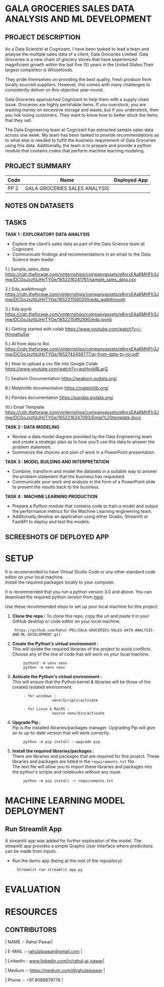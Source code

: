 
# GALA GROCERIES SALES DATA ANALYSIS AND ML DEVELOPMENT

## PROJECT DESCRIPTION
As a Data Scientist at Cognizant, I have been tasked to lead a team and analyse the multiple sales data of a client, Gala Groceries Limited. Gala Groceries is a new chain of grocery stores that have experienced magnficient growth within the last five (5) years in the United States.Their largest competitor is Wholefoods. <br />


They pride themselves on providing the best quality, fresh produce from locally sourced suppliers. However, this comes with many challenges to consistently deliver on this objective year-round.


Gala Groceries approached Cognizant to help them with a supply chain issue. Groceries are highly perishable items. If you overstock, you are wasting money on excessive storage and waste, but if you understock, then you risk losing customers. They want to know how to better stock the items that they sell. 


The Data Engineering team at Cognizant has extracted sample sales data across one week. My team has been tasked to provide recommendations as to what else is needed to fulfill the business requirement of Gala Groceries using this data.
Additionally, the team is to prepare and provide a python module that contains codes that perform machine learning modeling.


## PROJECT SUMMARY
| Code      | Name        |   Deployed App |
|-----------|-------------|:------|
|PP 2       | GALA GROCERIES SALES ANALYSIS  | |



## NOTES ON DATASETS


## TASKS
**TASK 1 : EXPLORATORY DATA ANALYSIS**
- Explore the client’s sales data as part of the Data Science team at Cognizant.
- Communicate findings and recommendations in an email to the Data Science team leader.
  
1.)	Sample_sales_data
https://cdn.theforage.com/vinternships/companyassets/e6nrxEAa6MHFh3Jmw/DCGoJxzfdJHirTYGe/1652216241761/sample_sales_data.csv

2.)	Eda_walkthrough
https://cdn.theforage.com/vinternships/companyassets/e6nrxEAa6MHFh3Jmw/DCGoJxzfdJHirTYGe/1652211590355/eda_walkthrough

3.)	Eda.ipynb
https://cdn.theforage.com/vinternships/companyassets/e6nrxEAa6MHFh3Jmw/DCGoJxzfdJHirTYGe/1652215992890/eda.ipynb

4.)	Getting started with colab
https://www.youtube.com/watch?v=i-HnvsehuSw

5.)	AI from data to Roi
 https://cdn.theforage.com/vinternships/companyassets/e6nrxEAa6MHFh3Jmw/DCGoJxzfdJHirTYGe/1652743458777/ai-from-data-to-roi.pdf
                        
6.)	How to upload a csv file into Google Colab
https://www.youtube.com/watch?v=woHxvbBLarQ
               
7.)	 Seaborn Documentation
https://seaborn.pydata.org/

8.)	 Matplotlib documentation 
https://matplotlib.org/


9.)	Pandas documentation
https://pandas.pydata.org/  

10.)	Email Template
https://cdn.theforage.com/vinternships/companyassets/e6nrxEAa6MHFh3Jmw/DCGoJxzfdJHirTYGe/1652216347093/Email%20template.docx 

**TASK 2 : DATA MODELING**
- Review a data model diagram provided by the Data Engineering team and create a strategic plan as to how you’ll use this data to answer the problem statement.
- Summarize the choices and plan of work in a PowerPoint presentation.

**TASK 3 : MODEL BUILDING AND INTERPRETATION**
- Combine, transform and model the datasets in a suitable way to answer the problem statement that the business has requested.
- Communicate your work and analysis in the form of a PowerPoint slide to present the results back to the business.

**TASK 4 : MACHINE LEARNING PRODUCTION**
- Prepare a Python module that contains code to train a model and output the performance metrics for the Machine Learning engineering team.
- Additionally,develop an application using either Gradio, Streamlit or FastAPI to deploy and test the models.


## SCREESHOTS OF DEPLOYED APP


# SETUP
It is recommended to have Virtual Studio Code or any other standard code editor on your local machine.<br />Install the required packages locally to your computer.

It is recommended that you run a python version 3.0 and above. 
You can download the required python version from [here](https://www.python.org/downloads/).

Use these recommended steps to set up your local machine for this project:

1. **Clone the repo :** To clone this repo, copy the url and paste it in your GitHub desktop or code editor on your local machine.
        
        https://github.com/Rahul-P01/GALA-GROCERIES-SALES-DATA-ANALYSIS-AND-ML-DEVELOPMENT.git

1. **Create the Python's virtual environment :** <br />This will isolate the required libraries of the project to avoid conflicts.<br />Choose any of the line of code that will work on your local machine.

            python3 -m venv venv
            python -m venv venv


2. **Activate the Python's virtual environment :**<br />This will ensure that the Python kernel & libraries will be those of the created isolated environment.

            - for windows : 
                         venv\Scripts\activate

            - for Linux & MacOS :
                         source venv/bin/activate


3. **Upgrade Pip :**<br />Pip is the installed libraries/packages manager. Upgrading Pip will give an to up-to-date version that will work correctly.

            python -m pip install --upgrade pip


4. **Install the required libraries/packages :**<br />There are libraries and packages that are required for this project. These libraries and packages are listed in the `requirements.txt` file.<br />The text file will allow you to import these libraries and packages into the python's scripts and notebooks without any issue.

            python -m pip install -r requirements.txt 

# MACHINE LEARNING MODEL DEPLOYMENT
## Run Streamlit App
A streamlit app was added for further exploration of the model. The streamlit app provides a simple Graphic User Interface where predicitons can be made from inputs.

- Run the demo app (being at the root of the repository):
        
        Streamlit run streamlit.app.py


# EVALUATION


# RESOURCES


## CONTRIBUTORS

| NAME    :- Rahul Pawar|

| E-MAIL  :- rahulaipawar@gmail.com | 

| Linkedin:- www.linkedin.com/in/rahul-ai-pawar|

| Medium  :- https://medium.com/@rahulaipawar |

| Phone   :- +91 9098879776 |





